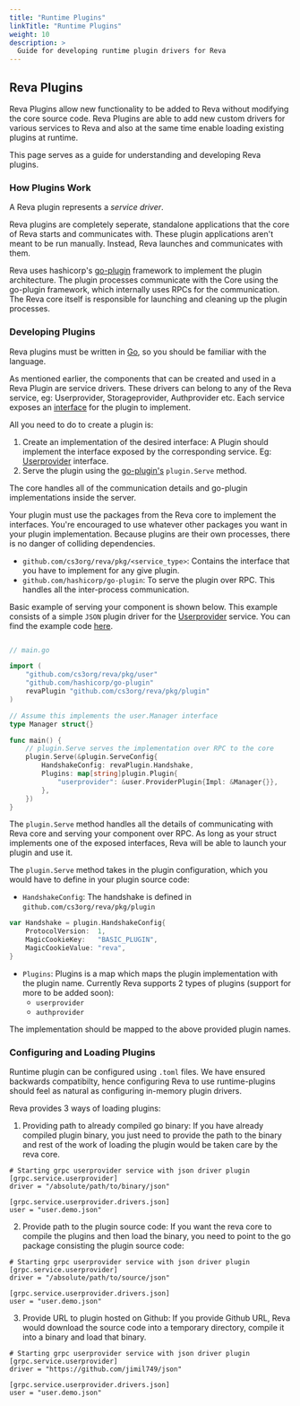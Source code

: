 ```yaml
---
title: "Runtime Plugins"
linkTitle: "Runtime Plugins"
weight: 10
description: >
  Guide for developing runtime plugin drivers for Reva
---
```


## Reva Plugins

Reva Plugins allow new functionality to be added to Reva without modifying the core source code. Reva Plugins are able to add new custom drivers for various services to Reva and also at the same time enable loading existing plugins at runtime.

This page serves as a guide for understanding and developing Reva plugins.

### How Plugins Work

A Reva plugin represents a *service driver*.

Reva plugins are completely seperate, standalone applications that the core of Reva starts and communicates with. These plugin applications aren't meant to be run manually. Instead, Reva launches and communicates with them. 

Reva uses hashicorp's [go-plugin](https://github.com/hashicorp/go-plugin) framework to implement the plugin architecture. The plugin processes communicate with the Core using the go-plugin framework, which internally uses RPCs for the communication. The Reva core itself is responsible for launching and cleaning up the plugin processes.

### Developing Plugins

Reva plugins must be written in [Go](https://golang.org/), so you should be familiar with the language.

As mentioned earlier, the components that can be created and used in a Reva Plugin are service drivers. These drivers can belong to any of the Reva service, eg: Userprovider, Storageprovider, Authprovider etc. Each service exposes an [interface](https://golang.org/doc/effective_go#interfaces_and_types) for the plugin to implement.

All you need to do to create a plugin is:

1. Create an implementation of the desired interface: A Plugin should implement the interface exposed by the corresponding service. Eg: [Userprovider](https://github.com/cs3org/reva/blob/master/pkg/user/user.go#L67) interface.
2. Serve the plugin using the [go-plugin's](https://github.com/hashicorp/go-plugin) `plugin.Serve` method.

The core handles all of the communication details and go-plugin implementations inside the server.

Your plugin must use the packages from the Reva core to implement the interfaces. You're encouraged to use whatever other packages you want in your plugin implementation. Because plugins are their own processes, there is no danger of colliding dependencies.

- `github.com/cs3org/reva/pkg/<service_type>`: Contains the interface that you have to implement for any give plugin.
- `github.com/hashicorp/go-plugin`: To serve the plugin over RPC. This handles all the inter-process communication.

Basic example of serving your component is shown below. This example consists of a simple `JSON` plugin driver for the [Userprovider](https://github.com/cs3org/reva/blob/master/internal/grpc/services/userprovider/userprovider.go) service. You can find the example code [here](https://github.com/cs3org/reva/blob/master/examples/plugin/json/json.go).

```go

// main.go

import (
   	"github.com/cs3org/reva/pkg/user"
    "github.com/hashicorp/go-plugin"
	revaPlugin "github.com/cs3org/reva/pkg/plugin"
)

// Assume this implements the user.Manager interface
type Manager struct{}

func main() {
    // plugin.Serve serves the implementation over RPC to the core
	plugin.Serve(&plugin.ServeConfig{
		HandshakeConfig: revaPlugin.Handshake,
		Plugins: map[string]plugin.Plugin{
			"userprovider": &user.ProviderPlugin{Impl: &Manager{}},
		},
	})
}

```
The `plugin.Serve` method handles all the details of communicating with Reva core and serving your component over RPC. As long as your struct implements one of the exposed interfaces, Reva will be able to launch your plugin and use it. 

The `plugin.Serve` method takes in the plugin configuration, which you would have to define in your plugin source code:

- `HandshakeConfig`: The handshake is defined in `github.com/cs3org/reva/pkg/plugin`

```go
var Handshake = plugin.HandshakeConfig{
	ProtocolVersion:  1,
	MagicCookieKey:   "BASIC_PLUGIN",
	MagicCookieValue: "reva",
}
```

- `Plugins`: Plugins is a map which maps the plugin implementation with the plugin name. Currently Reva supports 2 types of plugins (support for more to be added soon):
    - `userprovider`
    - `authprovider`

The implementation should be mapped to the above provided plugin names.



### Configuring and Loading Plugins

Runtime plugin can be configured using `.toml` files. We have ensured backwards compatibilty, hence configuring Reva to use runtime-plugins should feel as natural as configuring in-memory plugin drivers.

Reva provides 3 ways of loading plugins:

1. Providing path to already compiled go binary: If you have already compiled plugin binary, you just need to provide the path to the binary and rest of the work of loading the plugin would be taken care by the reva core. 

```
# Starting grpc userprovider service with json driver plugin
[grpc.service.userprovider]
driver = "/absolute/path/to/binary/json"

[grpc.service.userprovider.drivers.json]
user = "user.demo.json"
```

2. Provide path to the plugin source code: If you want the reva core to compile the plugins and then load the binary, you need to point to the go package consisting the plugin source code:

```
# Starting grpc userprovider service with json driver plugin
[grpc.service.userprovider]
driver = "/absolute/path/to/source/json"

[grpc.service.userprovider.drivers.json]
user = "user.demo.json"
```

3. Provide URL to plugin hosted on Github: If you provide Github URL, Reva would download the source code into a temporary directory, compile it into a binary and load that binary.

```
# Starting grpc userprovider service with json driver plugin
[grpc.service.userprovider]
driver = "https://github.com/jimil749/json"

[grpc.service.userprovider.drivers.json]
user = "user.demo.json"
```